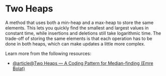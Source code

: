 # Two Heaps
A method that uses both a min-heap and a max-heap to store the same elements. This lets you quickly find the smallest and largest values in constant time, while insertions and deletions still take logarithmic time. The trade-off of storing the same elements is that each operation has to be done in both heaps, which can make updates a little more complex.

Learn more from the following resources:
- [@article@Two Heaps — A Coding Pattern for Median-finding (Emre Bolat)](https://emre.me/coding-patterns/two-heaps/)

